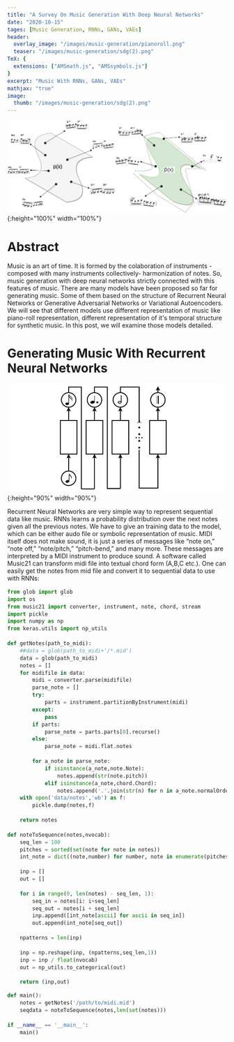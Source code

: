 ```yaml
---
title: "A Survey On Music Generation With Deep Neural Networks"
date: "2020-10-15"
tages: [Music Generation, RNNs, GANs, VAEs]
header:
  overlay_image: "/images/music-generation/pianoroll.png"
  teaser: "/images/music-generation/sdg(2).png"
TeX: {
  extensions: ["AMSmath.js", "AMSsymbols.js"]
}
excerpt: "Music With RNNs, GANs, VAEs"
mathjax: "true"
image:
  thumb: "/images/music-generation/sdg(2).png"
---
```


![test image size](/images/music-generation/sdg(2).png){:height="100%" width="100%"}

# Abstract 

Music is an art of time. It is formed by the colaboration of instruments -composed with many instruments collectively- harmonization of notes. So, music generation with deep neural networks strictly connected with this features of music. There are many models have been proposed so far for generating music. Some of them based on the structure of Recurrent Neural Networks or Generative Adversarial Networks or Variational Autoencoders. We will see that different models use different representation of music like piano-roll representation, different representation of it's temporal structure for synthetic music. In this post, we will examine those models detailed. 

# Generating Music With Recurrent Neural Networks

![test image size](/images/music-generation/rnn3.png){:height="90%" width="90%"}

Recurrent Neural Networks are very simple way to represent sequential data like music. RNNs learns a probability distribution over the next notes given all the previous notes. We have to give an training data to the model, which can be either audo file or symbolic representation of music. MIDI itself does not make sound, it is just a series of messages like “note on,” “note off,” “note/pitch,” “pitch-bend,” and many more. These messages are interpreted by a MIDI instrument to produce sound. A software called Music21 can transform midi file into textual chord form (A,B,C etc.). One can easily get the notes from mid file and convert it to sequential data to use with RNNs:

```python
from glob import glob
import os
from music21 import converter, instrument, note, chord, stream
import pickle
import numpy as np
from keras.utils import np_utils

def getNotes(path_to_midi):
    ##data = glob(path_to_midi+'/*.mid')
    data = glob(path_to_midi)
    notes = []
    for midifile in data:
        midi = converter.parse(midifile)
        parse_note = []
        try:
            parts = instrument.partitionByInstrument(midi)
        except:
            pass
        if parts:
            parse_note = parts.parts[0].recurse()
        else:
            parse_note = midi.flat.notes

        for a_note in parse_note:
            if isinstance(a_note,note.Note):
                notes.append(str(note.pitch))
            elif isinstance(a_note,chord.Chord):
                notes.append('.'.join(str(n) for n in a_note.normalOrder))
    with open('data/notes','wb') as f:
        pickle.dump(notes,f)

    return notes

def noteToSequence(notes,nvocab):
    seq_len = 100
    pitches = sorted(set(note for note in notes))
    int_note = dict((note,number) for number, note in enumerate(pitches))

    inp = []
    out = []

    for i in range(0, len(notes) - seq_len, 1):
        seq_in = notes[i: i+seq_len]
        seq_out = notes[i + seq_len]
        inp.append([int_note[ascii] for ascii in seq_in])
        out.append(int_note[seq_out])

    npatterns = len(inp)

    inp = np.reshape(inp, (npatterns,seq_len,1))
    inp = inp / float(nvocab)
    out = np_utils.to_categorical(out)

    return (inp,out)

```

```python
def main():
    notes = getNotes('/path/to/midi.mid')
    seqdata = noteToSequence(notes,len(set(notes)))

if __name__ == '__main__':
    main()
```

<script src="https://github.com/safakkbilici/Synthetic-Music-Generation-with-Deep-Neural-Networks/blob/main/midihelper/midihelper.py"></script>

